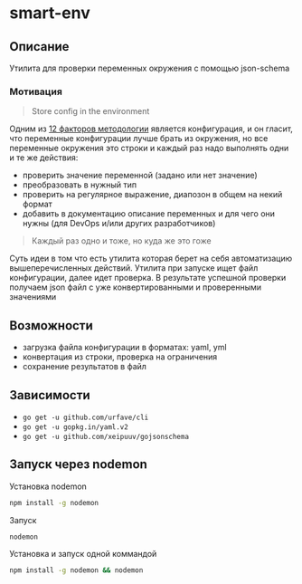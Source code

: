 # smart-env

## Описание
Утилита для проверки переменных окружения с помощью json-schema

### Мотивация

> Store config in the environment

Одним из [12 факторов методологии](https://en.wikipedia.org/wiki/Twelve-Factor_App_methodology) является конфигурация, 
и он гласит, что переменные конфигурации лучше брать из окружения, но все переменные окружения это строки и каждый раз 
надо выполнять одни и те же  действия: 

- проверить значение переменной (задано или нет значение)
- преобразовать в нужный тип
- проверить на регулярное выражение, диапозон в общем на некий формат
- добавить в документацию описание переменных и для чего они нужны (для DevOps и/или других разработчиков)

> Каждый раз одно и тоже, но куда же это гоже

Суть идеи в том что есть утилита которая берет на себя автоматизацию вышеперечисленных действий. Утилита при запуске 
ищет файл конфигурации, далее идет проверка. В результате успешной проверки получаем json файл с уже конвертированными 
и проверенными значениями

## Возможности
 - загрузка файла конфигурации в форматах: yaml, yml
 - конвертация из строки, проверка на ограничения
 - сохранение результатов в файл

## Зависимости
 - ```go get -u github.com/urfave/cli```
 - ```go get -u gopkg.in/yaml.v2```
 - ```go get -u github.com/xeipuuv/gojsonschema```
 
## Запуск через nodemon

Установка nodemon

```sh
npm install -g nodemon
```
Запуск

```sh
nodemon
```

Установка и запуск одной коммандой 

```sh
npm install -g nodemon && nodemon
```